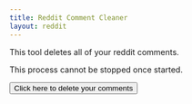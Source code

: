 ```yaml
---
title: Reddit Comment Cleaner
layout: reddit
---
```


This tool deletes all of your reddit comments.

This process cannot be stopped once started.

<div id="display-result">
<button type="button" onClick="doubleCheck()">Click here to delete your comments</button>
</div>
<script>
    function doubleCheck(){
        var x=document.getElementById('display-result');
        x.innerHTML='Are you sure?</p><p><button type="button" onClick="imSure()">Yes</button><button type="button" onClick="nope()">No</button>';
    }
    function nope(){
        var x=document.getElementById('display-result')
        x.innerHTML='<button type="button" onClick="doubleCheck()">Click here to delete your comments</button>';
    }
    function imSure(){
        var url="https://api.captainmeta4.me/reddit/clean_comments"
        var r = new XMLHttpRequest();
        r.open("POST", url);
        r.onload=function displayView(){
            var x = document.getElementById('display-result');
            x.innerHTML=r.response;
        }
        r.withCredentials=true;
        r.send();
        var x = document.getElementById('display-result');
        x.innerHTML='<p>Initiating...</p>'
    }
</script>
